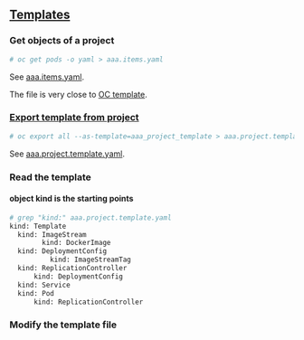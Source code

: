## [Templates](https://docs.openshift.org/latest/dev_guide/templates.html#dev-guide-templates)

### Get objects of a project

```sh
# oc get pods -o yaml > aaa.items.yaml
```

See [aaa.items.yaml](aaa.items.yaml).

The file is very close to [OC template](https://docs.openshift.org/latest/dev_guide/templates.html#dev-guide-templates).

### [Export template from project](https://docs.openshift.org/latest/dev_guide/templates.html#export-as-template)


```sh
# oc export all --as-template=aaa_project_template > aaa.project.template.yaml
```

See [aaa.project.template.yaml](aaa.project.template.yaml).

### Read the template

#### object kind is the starting points

```sh
# grep "kind:" aaa.project.template.yaml 
kind: Template
  kind: ImageStream
        kind: DockerImage
  kind: DeploymentConfig
          kind: ImageStreamTag
  kind: ReplicationController
      kind: DeploymentConfig
  kind: Service
  kind: Pod
      kind: ReplicationController
```

### Modify the template file

###
